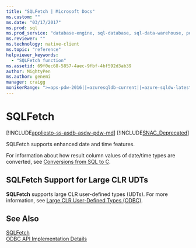 ```yaml
---
title: "SQLFetch | Microsoft Docs"
ms.custom: ""
ms.date: "03/17/2017"
ms.prod: sql
ms.prod_service: "database-engine, sql-database, sql-data-warehouse, pdw"
ms.reviewer: ""
ms.technology: native-client
ms.topic: "reference"
helpviewer_keywords: 
  - "SQLFetch function"
ms.assetid: 69f0ec68-5857-4aec-9fbf-4bf592d3ab39
author: MightyPen
ms.author: genemi
manager: craigg
monikerRange: ">=aps-pdw-2016||=azuresqldb-current||=azure-sqldw-latest||>=sql-server-2016||=sqlallproducts-allversions||>=sql-server-linux-2017||=azuresqldb-mi-current"
---
```

# SQLFetch
[!INCLUDE[appliesto-ss-asdb-asdw-pdw-md](../../includes/appliesto-ss-asdb-asdw-pdw-md.md)]
[!INCLUDE[SNAC_Deprecated](../../includes/snac-deprecated.md)]

  SQLFetch supports enhanced date and time features.  
  
 For information about how result column values of date/time types are converted, see [Conversions from SQL to C](../../relational-databases/native-client-odbc-date-time/datetime-data-type-conversions-from-sql-to-c.md).  
  
## SQLFetch Support for Large CLR UDTs  
 **SQLFetch** supports large CLR user-defined types (UDTs). For more information, see [Large CLR User-Defined Types &#40;ODBC&#41;](../../relational-databases/native-client/odbc/large-clr-user-defined-types-odbc.md).  
  
## See Also  
 [SQLFetch](https://go.microsoft.com/fwlink/?LinkId=80703)   
 [ODBC API Implementation Details](../../relational-databases/native-client-odbc-api/odbc-api-implementation-details.md)  
  
  
